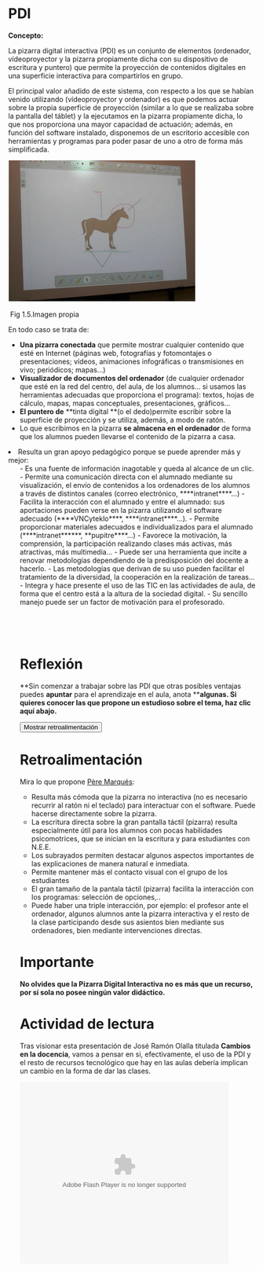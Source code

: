 
# PDI

**Concepto:<br/>**

La pizarra digital interactiva (PDI) es un conjunto de elementos (ordenador, vídeoproyector y la pizarra propiamente dicha con su dispositivo de escritura y puntero) que permite la proyección de contenidos digitales en una superficie interactiva para compartirlos en grupo.

El principal valor añadido de este sistema, con respecto a los que se habían venido utilizando (vídeoproyector y ordenador) es que podemos actuar sobre la propia superficie de proyección (similar a lo que se realizaba sobre la pantalla del táblet) y la ejecutamos en la pizarra propiamente dicha, lo que nos proporciona una mayor capacidad de actuación; además, en función del software instalado, disponemos de un escritorio accesible con herramientas y programas para poder pasar de uno a otro de forma más simplificada.


![](img/capturada3.jpg)

 Fig 1.5.Imagen propia

En todo caso se trata de:

- **Una pizarra conectada** que permite mostrar cualquier contenido que esté en Internet (páginas web, fotografías y fotomontajes o presentaciones; vídeos, animaciones infográficas o transmisiones en vivo; periódicos; mapas...)
- **Visualizador de documentos del ordenador** (de cualquier ordenador que esté en la red del centro, del aula, de los alumnos... si usamos las herramientas adecuadas que proporciona el programa): textos, hojas de cálculo, mapas, mapas conceptuales, presentaciones, gráficos...
- **El puntero de** **tinta digital **(o el dedo)permite escribir sobre la superficie de proyección y se utiliza, además, a modo de ratón.
- Lo que escribimos en la pizarra **se almacena en el ordenador** de forma que los alumnos pueden llevarse el contenido de la pizarra a casa.
<li>Resulta un gran apoyo pedagógico porque se puede aprender más y mejor:
<ul>
- Es una fuente de información inagotable y queda al alcance de un clic.
- Permite una comunicación directa con el alumnado mediante su visualización, el envío de contenidos a los ordenadores de los alumnos a través de distintos canales (correo electrónico, ****intranet****...)
- Facilita la interacción con el alumnado y entre el alumnado: sus aportaciones pueden verse en la pizarra utilizando el software adecuado (****VNCyteklo****, ****intranet****...).
- Permite proporcionar materiales adecuados e individualizados para el alumnado (****intranet******, **pupitre****...)
- Favorece la motivación, la comprensión, la participación realizando clases más activas, más atractivas, más multimedia...
- Puede ser una herramienta que incite a renovar metodologías dependiendo de la predisposición del docente a hacerlo.
- Las metodologías que derivan de su uso pueden facilitar el tratamiento de la diversidad, la cooperación en la realización de tareas...
- Integra y hace presente el uso de las TIC en las actividades de aula, de forma que el centro está a la altura de la sociedad digital.
- Su sencillo manejo puede ser un factor de motivación para el profesorado.

                          

                                                   

# Reflexión

**Sin comenzar a trabajar sobre las PDI que otras posibles ventajas puedes **apuntar** para el aprendizaje en el aula, anota ****algunas. Si quieres conocer las que propone un estudioso sobre el tema, haz clic aquí abajo.**

<script type="text/javascript">var feedback25_9text = "Mostrar retroalimentación";</script><input class="feedbackbutton" name="toggle-feedback-25_9" onclick="$exe.toggleFeedback(this,true);return false" type="button" value="Mostrar retroalimentación"/>

# Retroalimentación

Mira lo que propone [Père Marqués](http://www.pangea.org/peremarques/):

- Resulta más cómoda que la pizarra no interactiva (no es necesario recurrir al ratón ni el teclado) para interactuar con el software. Puede hacerse directamente sobre la pizarra.
- La escritura directa sobre la gran pantalla táctil (pizarra) resulta especialmente útil para los alumnos con pocas habilidades psicomotrices, que se inician en la escritura y para estudiantes con N.E.E.
- Los subrayados permiten destacar algunos aspectos importantes de las explicaciones de manera natural e inmediata.
- Permite mantener más el contacto visual con el grupo de los estudiantes
- El gran tamaño de la pantala táctil (pizarra) facilita la interacción con los programas: selección de opciones,..
- Puede haber una triple interacción, por ejemplo: el profesor ante el ordenador, algunos alumnos ante la pizarra interactiva y el resto de la clase participando desde sus asientos bien mediante sus ordenadores, bien mediante intervenciones directas.

# Importante

**No olvides que la Pizarra Digital Interactiva no es más que un recurso, por sí sola no posee ningún valor didáctico.**

# Actividad de lectura

Tras visionar esta presentación de José Ramón Olalla titulada **Cambios en la docencia**, vamos a pensar en si, efectivamente, el uso de la PDI y el resto de recursos tecnológico que hay en las aulas debería implican un cambio en la forma de dar las clases.

<object bgcolor="#ffffff" data="//www.slideboom.com/player/player.swf?id_resource=126028" height="370" id="onlinePlayer126028" type="application/x-shockwave-flash" width="425"><param name="allowScriptAccess" value="always"/><param name="quality" value="high"/><param name="allowFullScreen" value="true"/><param name="flashVars" value=""/><param name="src" value="//www.slideboom.com/player/player.swf?id_resource=126028"/><param name="pluginspage" value="http://www.macromedia.com/go/getflashplayer"/><param name="allowscriptaccess" value="always"/><param name="allowfullscreen" value="true"/><param name="flashvars" value=""/></object>

 

